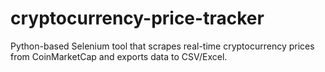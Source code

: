# cryptocurrency-price-tracker
Python-based Selenium tool that scrapes real-time cryptocurrency prices from CoinMarketCap and exports data to CSV/Excel.
